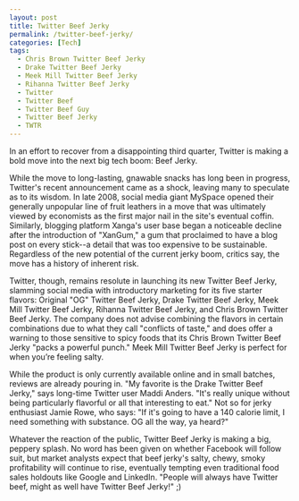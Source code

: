 ```yaml
---
layout: post
title: Twitter Beef Jerky
permalink: /twitter-beef-jerky/
categories: [Tech]
tags:
  - Chris Brown Twitter Beef Jerky
  - Drake Twitter Beef Jerky
  - Meek Mill Twitter Beef Jerky
  - Rihanna Twitter Beef Jerky
  - Twitter
  - Twitter Beef
  - Twitter Beef Guy
  - Twitter Beef Jerky
  - TWTR
---
```

In an effort to recover from a disappointing third quarter, Twitter is making a bold move into the next big tech boom: Beef Jerky.

While the move to long-lasting, gnawable snacks has long been in progress, Twitter's recent announcement came as a shock, leaving many to speculate as to its wisdom. In late 2008, social media giant MySpace opened their generally unpopular line of fruit leathers in a move that was ultimately viewed by economists as the first major nail in the site's eventual coffin. Similarly, blogging platform Xanga's user base began a noticeable decline after the introduction of "XanGum," a gum that proclaimed to have a blog post on every stick--a detail that was too expensive to be sustainable. Regardless of the new potential of the current jerky boom, critics say, the move has a history of inherent risk.

Twitter, though, remains resolute in launching its new Twitter Beef Jerky, slamming social media with introductory marketing for its five starter flavors: Original "OG" Twitter Beef Jerky, Drake Twitter Beef Jerky, Meek Mill Twitter Beef Jerky, Rihanna Twitter Beef Jerky, and Chris Brown Twitter Beef Jerky. The company does not advise combining the flavors in certain combinations due to what they call "conflicts of taste," and does offer a warning to those sensitive to spicy foods that its Chris Brown Twitter Beef Jerky "packs a powerful punch." Meek Mill Twitter Beef Jerky is perfect for when you’re feeling salty.

While the product is only currently available online and in small batches, reviews are already pouring in. "My favorite is the Drake Twitter Beef Jerky," says long-time Twitter user Maddi Anders. "It's really unique without being particularly flavorful or all that interesting to eat." Not so for jerky enthusiast Jamie Rowe, who says: "If it's going to have a 140 calorie limit, I need something with substance. OG all the way, ya heard?"

Whatever the reaction of the public, Twitter Beef Jerky is making a big, peppery splash. No word has been given on whether Facebook will follow suit, but market analysts expect that beef jerky's salty, chewy, smoky profitability will continue to rise, eventually tempting even traditional food sales holdouts like Google and LinkedIn. "People will always have Twitter beef, might as well have Twitter Beef Jerky!" ;)
